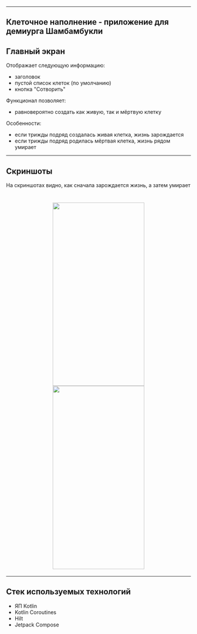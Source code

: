 ___
## Клеточное наполнение - приложение для демиурга Шамбамбукли
## Главный экран
Отображает следующую информацию:
- заголовок
- пустой список клеток (по умолчанию)
- кнопка "Сотворить"

Функционал позволяет:
- равновероятно создать как живую, так и мёртвую клетку

Особенности:
- если трижды подряд создалась живая клетка, жизнь зарождается
- если трижды подряд родилась мёртвая клетка, жизнь рядом умирает

___
## Скриншоты
На скриншотах видно, как сначала зарождается жизнь, а затем умирает
<h1 align="center">
   <img src="https://github.com/user-attachments/assets/89fc6094-c13e-4cbc-b300-f5fed437a008" width="250" height="500">
   <img src="https://github.com/user-attachments/assets/ea045dd1-af1d-4290-9224-6a74f7ff3c19" width="250" height="500">
</h1>

___
## Стек используемых технологий
- ЯП Kotlin
- Kotlin Coroutines
- Hilt
- Jetpack Compose
